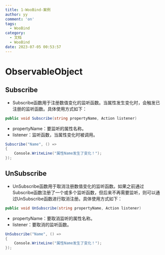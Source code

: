 ```yaml
---
title: 1-WooBind-案例
author: yy
comment: 'on'
tags:
  - WooBind
category:
  - 文档
  - WooBind
date: 2023-07-05 00:53:57
---
```


# ObservableObject

## Subscribe
* Subscribe函数用于注册数值变化的监听函数。当属性发生变化时，会触发已注册的监听函数。具体使用方式如下：
```csharp
public void Subscribe(string propertyName, Action listener)
``` 
  * propertyName：要监听的属性名称。
  * listener：监听函数，当属性变化时被调用。
```csharp
Subscribe("Name", () =>
{
    Console.WriteLine("属性Name发生了变化！");
});
```

## UnSubscribe
* UnSubscribe函数用于取消注册数值变化的监听函数。如果之前通过Subscribe函数注册了一个或多个监听函数，但后来不再需要监听，则可以通过UnSubscribe函数进行取消注册。具体使用方式如下：
```csharp
public void UnSubscribe(string propertyName, Action listener)
```
* propertyName：要取消监听的属性名称。
* listener：要取消的监听函数。

```csharp 
UnSubscribe("Name", () =>
{
    Console.WriteLine("属性Name发生了变化！");
});
```